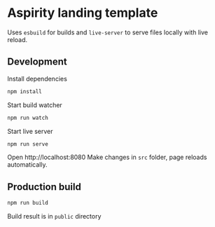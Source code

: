 # Aspirity landing template

Uses `esbuild` for builds and `live-server` to serve files locally with live reload.

## Development

Install dependencies
```bash
npm install
```

Start build watcher
```bash
npm run watch
```

Start live server
```bash
npm run serve
```

Open http://localhost:8080
Make changes in `src` folder, page reloads automatically.

## Production build

```bash
npm run build
```

Build result is in `public` directory
